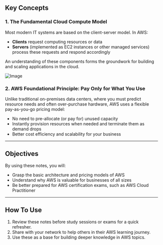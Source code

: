 ## Key Concepts

### 1. The Fundamental Cloud Compute Model

Most modern IT systems are based on the client-server model. In AWS:
- **Clients** request computing resources or data
- **Servers** (implemented as EC2 instances or other managed services) process these requests and respond accordingly

An understanding of these components forms the groundwork for building and scaling applications in the cloud.

![Image](https://github.com/user-attachments/assets/ce44f414-500a-4550-a80f-c31351956952)

### 2. AWS Foundational Principle: Pay Only for What You Use

Unlike traditional on-premises data centers, where you must predict resource needs and often over-purchase hardware, AWS uses a flexible pay-as-you-go pricing model:

- No need to pre-allocate (or pay for) unused capacity
- Instantly provision resources when needed and terminate them as demand drops
- Better cost efficiency and scalability for your business

---

## Objectives

By using these notes, you will:

- Grasp the basic architecture and pricing models of AWS
- Understand why AWS is valuable for businesses of all sizes
- Be better prepared for AWS certification exams, such as AWS Cloud Practitioner

---

## How To Use

1. Review these notes before study sessions or exams for a quick refresher.
2. Share with your network to help others in their AWS learning journey.
3. Use these as a base for building deeper knowledge in AWS topics.
